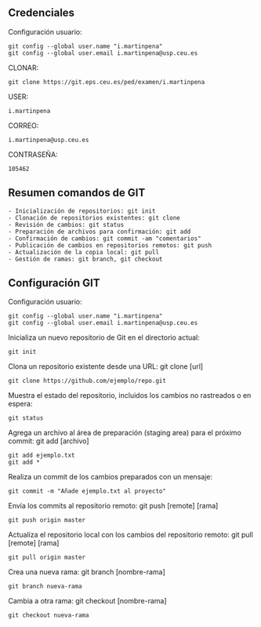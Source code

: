 ## Credenciales 

Configuración usuario:
```
git config --global user.name "i.martinpena"
git config --global user.email i.martinpena@usp.ceu.es
```

CLONAR:
```
git clone https://git.eps.ceu.es/ped/examen/i.martinpena
```

USER:
```
i.martinpena
```

CORREO:
```
i.martinpena@usp.ceu.es
```

CONTRASEÑA: 
```
105462
```

## Resumen comandos de GIT
```
- Inicialización de repositorios: git init
- Clonación de repositorios existentes: git clone
- Revisión de cambios: git status
- Preparación de archivos para confirmación: git add
- Confirmación de cambios: git commit -am "comentarios"
- Publicación de cambios en repositorios remotos: git push
- Actualización de la copia local: git pull
- Gestión de ramas: git branch, git checkout
```

## Configuración GIT
Configuración usuario:
```
git config --global user.name "i.martinpena"
git config --global user.email i.martinpena@usp.ceu.es
```

Inicializa un nuevo repositorio de Git en el directorio actual:
```
git init
```
Clona un repositorio existente desde una URL: git clone [url]
```
git clone https://github.com/ejemplo/repo.git
```

Muestra el estado del repositorio, incluidos los cambios no rastreados o en espera:
```
git status
```

Agrega un archivo al área de preparación (staging area) para el próximo commit: git add [archivo]
```
git add ejemplo.txt
git add *
```

Realiza un commit de los cambios preparados con un mensaje: 
```
git commit -m "Añade ejemplo.txt al proyecto"
```

Envía los commits al repositorio remoto: git push [remote] [rama]
```
git push origin master
```

Actualiza el repositorio local con los cambios del repositorio remoto: git pull [remote] [rama]
```
git pull origin master
```

Crea una nueva rama: git branch [nombre-rama]
```
git branch nueva-rama
```

Cambia a otra rama: git checkout [nombre-rama]
```
git checkout nueva-rama
```
